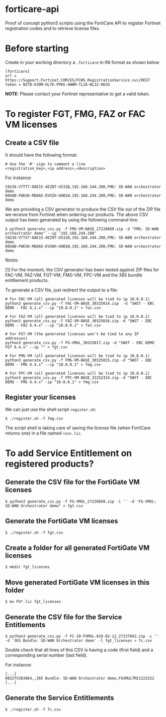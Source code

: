 # forticare-api

Proof of concept python3 scripts using the FortiCare API to register Fortinet
registration codes and to retrieve license files.

# Before starting

Create in your working directory a `.forticare` in INI format as shown below

```
[forticare]
url = https://Support.Fortinet.COM/ES/FCWS_RegistrationService.svc/REST
token = NZTB-630M-OLYE-PPKG-4WWM-TL2A-WLZ2-0DJU
```

**NOTE:** Please contact your Fortinet representative to get a valid token.

# To register FGT, FMG, FAZ or FAC VM licenses

## Create a CSV file

It should have the following format:

```
# Use the '#' sign to comment a line
<registration_key>,<ip address>,<description>
```

For instance:

```
C6G36-V7TT7-DAE15-4EZ8T-U531B,192.168.244.200,FMG: SD-WAN orchestrator demo
D0UAB-FWEU6-MQ6A5-EVXZH-GHB1W,192.168.244.200,FMG: SD-WAN orchestrator demo
```

We are providing a CSV generator to produce the CSV file out of the ZIP file we
receive from Fortinet when ordering our products.
The above CSV output has been generated by using the following command line:

```
$ python3 generate_csv.py -f FMG-VM-BASE_27228669.zip -d "FMG: SD-WAN orchestrator demo" --ip '192.168.244.200'
C6G36-V7TX7-DAE15-4EZ9T-U531B,192.168.244.200,FMG: SD-WAN orchestrator demo
D0UAB-FWEX6-MQ6A5-EVX8H-GHB1W,192.168.244.200,FMG: SD-WAN orchestrator demo
```

Notes:

  [1] For the moment, the CSV generator has been tested against ZIP files for
      FAC-VM, FAZ-VM, FGT-VM, FMG-VM, FPC-VM and the 365 bundle
      entitlement products.

To generate a CSV file, just redirect the output to a file:

```
# For FAC-VM (all generated licenses will be tied to ip 10.0.0.1)
python3 generate_csv.py -f FAC-VM-BASE_30325014.zip  -d "SWST - EBC DEMO - FAC 6.1.x" --ip "10.0.0.1" > fac.csv

# For FAZ-VM (all generated licenses will be tied to ip 10.0.0.1)
python3 generate_csv.py -f FAZ-VM-BASE_30325016.zip -d "SWST - EBC DEMO - FAZ 6.4.x" --ip "10.0.0.1" > faz.csv

# For FGT-VM (the generated licenses won't be tied to any IP addresses)
python3 generate_csv.py -f FG-VMUL_30325017.zip -d "SWST - EBC DEMO FGT 6.4.x" --ip "" > fgt.csv

# For FMG-VM (all generated licenses will be tied to ip 10.0.0.1)
python3 generate_csv.py -f FMG-VM-BASE_30325015.zip -d "SWST - EBC DEMO - FMG 6.4.x" --ip "10.0.0.1" > fmg.csv

# For FPC-VM (all generated licenses will be tied to ip 10.0.0.1)
python3 generate_csv.py -f FPC-VM-BASE_32252314.zip -d "SWST - EBC DEMO - FMG 6.4.x" -ip "10.0.0.1" > fmg.csv
```

## Register your licenses

We can just use the shell script `register.sh`:

```
$ ./register.sh -f fmg.csv
```

The script shell is taking care of saving the license file (when FortiCare
returns one) in a file named `<sn>.lic`.

# To add Service Entitlement on registered products?

## Generate the CSV file for the FortiGate VM licenses

```
$ python3 generate_csv.py -f FG-VMUL_27228668.zip -i '' -d 'FG-VMUL: SD-WAN Orchestrator demo" > fgt.csv
```

## Generate the FortiGate VM licenses

```
$ ./register.sh -f fgt.csv
```

## Create a folder for all generated FortiGate VM licenses

```
$ mkdir fgt_licenses
```

## Move generated FortiGate VM licenses in this folder

```
$ mv FG*.lic fgt_licenses
```

## Generate the CSV file for the Service Entitlements

```
$ python3 generate_csv.py -f FC-10-FVMUL-819-02-12_27237843.zip -i '' -d '365 Bundle: SD-WAN Orchestrator demo' -l fgt_licenses > fc.csv
```

Double check that all lines of this CSV is having a code (first field) and a
corresponding serial number (last field).

For instance:

```
[...]
0022TV383064,,365 Bundle: SD-WAN Orchestrator demo,FGVMULTM21223222
[...]
```

## Generate the Service Entitlements

```
$ ./register.sh -f fc.csv
```
